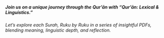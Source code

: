 ##### Join us on a unique journey through the Qur’ān with “Qur’ān: Lexical & Linguistics.”

*Let’s explore each Surah, Ruku by Ruku in a series of insightful PDFs, blending meaning, linguistic depth, and reflection.*